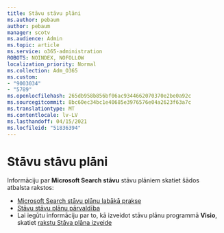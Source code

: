 ```yaml
---
title: Stāvu stāvu plāni
ms.author: pebaum
author: pebaum
manager: scotv
ms.audience: Admin
ms.topic: article
ms.service: o365-administration
ROBOTS: NOINDEX, NOFOLLOW
localization_priority: Normal
ms.collection: Adm_O365
ms.custom:
- "9003034"
- "5789"
ms.openlocfilehash: 265db958b856bf06ac9344662070370e2be0a92c
ms.sourcegitcommit: 8bc60ec34bc1e40685e3976576e04a2623f63a7c
ms.translationtype: MT
ms.contentlocale: lv-LV
ms.lasthandoff: 04/15/2021
ms.locfileid: "51836394"
---
```

# <a name="floor-plans"></a>Stāvu stāvu plāni

Informāciju par **Microsoft Search stāvu**  stāvu plāniem skatiet šādos atbalsta rakstos:
- [Microsoft Search stāvu plānu labākā prakse](https://docs.microsoft.com/microsoftsearch/floorplans-bestpractices)  
- [Stāvu stāvu plānu pārvaldība](https://docs.microsoft.com/microsoftsearch/manage-floorplans)  
- Lai iegūtu informāciju par to, kā izveidot stāvu plānu programmā  **Visio**, skatiet [rakstu Stāva plāna izveide](https://support.office.com/article/create-a-floor-plan-ec17da08-64aa-4ead-9b9b-35e821645791)